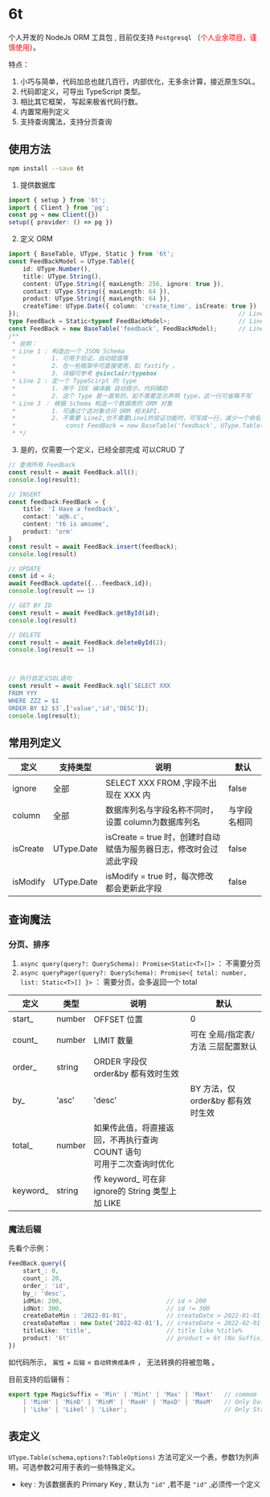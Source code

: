 # 6t

个人开发的 NodeJs ORM 工具包 , 目前仅支持 `Postgresql` （<span style="color:red;">个人业余项目，谨慎使用</span>）。 


特点：

1. 小巧与简单，代码加总也就几百行，内部优化，无多余计算，接近原生SQL。
2. 代码即定义，可导出 TypeScript 类型。
3. 相比其它框架， 写起来极省代码行数。
4. 内置常用列定义
5. 支持查询魔法，支持分页查询




## 使用方法


```bash
npm install --save 6t
```


1. 提供数据库

```typescript
import { setup } from '6t';
import { Client } from 'pg';
const pg = new Client({})
setup({ provider: () => pg })
```


2. 定义 ORM

```typescript
import { BaseTable, UType, Static } from '6t';
const FeedBackModel = UType.Table({
    id: UType.Number(),
    title: UType.String(),
    content: UType.String({ maxLength: 256, ignore: true }),
    contact: UType.String({ maxLength: 64 }),
    product: UType.String({ maxLength: 64 }),
    createTime: UType.Date({ column: 'create_time', isCreate: true })
});                                                             // Line 1
type FeedBack = Static<typeof FeedBackModel>;                   // Line 2
const FeedBack = new BaseTable('feedback', FeedBackModel);      // Line 3
/**
 * 说明：
 * Line 1 : 构造出一个 JSON Schema 
 *          1. 可用于验证，自动赋值等 
 *          2. 在一些框架中可直接使用，如 fastify 。
 *          3. 详细可参考 @sinclair/typebox
 * Line 2 : 定一个 TypeScirpt 的 type
 *          1. 用于 IDE 编译器 自动提示，代码辅助
 *          2. 这个 Type 是一直有的，如不需要显示声明 type，这一行可省略不写
 * Line 3 ： 根据 Schema 构造一个数据表的 ORM 对象
 *          1. 可通过个这对象访问 ORM 相关API.
 *          2. 不需要 Line2,也不需要Line1的验证功能时，可写成一行，减少一个命名负担：
 *              const FeedBack = new BaseTable('feedback', UType.Table({....}));
 * */ 


```

3. 是的，仅需要一个定义，已经全部完成 可以CRUD 了


```typescript
// 查询所有 Feedback
const result = await FeedBack.all();
console.log(result);

// INSERT
const feedback:FeedBack = {
    title: 'I Have a feedback',
    contact: 'a@b.c',
    content: 't6 is amsome',
    product: 'orm'
}
const result = await FeedBack.insert(feedback);
console.log(result)

// UPDATE
const id = 4;
await FeedBack.update({...feedback,id});
console.log(result == 1)

// GET BY ID
const result = await FeedBack.getById(id);
console.log(result)

// DELETE
const result = await FeedBack.deleteById(2);
console.log(result == 1)



// 执行自定义SQL语句
const result = await FeedBack.sql(`SELECT XXX 
FROM YYY 
WHERE ZZZ = $1 
ORDER BY $2 $3`,['value','id','DESC']);
console.log(result);
```


## 常用列定义


| 定义     | 支持类型   | 说明                                                               | 默认         |
| -------- | ---------- | ------------------------------------------------------------------ | ------------ |
| ignore   | 全部       | SELECT XXX FROM ,字段不出现在 XXX 内                               | false        |
| column   | 全部       | 数据库列名与字段名称不同时，设置 column为数据库列名                | 与字段名相同 |
| isCreate | UType.Date | isCreate = true 时，创建时自动赋值为服务器日志，修改时会过滤此字段 | false        |
| isModify | UType.Date | isModify = true 时，每次修改都会更新此字段                         | false        |


## 查询魔法

### 分页、排序

1. `async query(query?: QuerySchema): Promise<Static<T>[]>` ： 不需要分页
2. `async queryPager(query?: QuerySchema): Promise<{ total: number, list: Static<T>[] }>` ： 需要分页，会多返回一个 total


| 定义     | 类型   | 说明                                                                       | 默认                               |
| -------- | ------ | -------------------------------------------------------------------------- | ---------------------------------- |
| start_   | number | OFFSET 位置                                                                | 0                                  |
| count_   | number | LIMIT 数量                                                                 | 可在 全局/指定表/方法 三层配置默认 |
| order_   | string | ORDER 字段仅 order&by 都有效时生效                                         |                                    |
| by_      | 'asc'  | 'desc'                                                                     | BY 方法，仅 order&by 都有效时生效  |
| total_   | number | 如果传此值，将直接返回，不再执行查询 COUNT 语句 <br/> 可用于二次查询时优化 |                                    |
| keyword_ | string | 传 keyword_ 可在非 ignore的 String 类型上加 LIKE                           |                                    |


### 魔法后辍

先看个示例：

```typescript
FeedBack.query({
    start_: 0,
    count_: 20,
    order_: 'id',
    by_: 'desc',
    idMin: 200,                             // id > 200
    idNot: 300,                             // id != 300
    createDateMin : '2022-01-01',           // createDate > 2022-01-01
    createDateMax : new Date('2022-02-01'), // createDate < 2022-02-01
    titleLike: 'title',                     // title like %title%
    product: '6t'                           // product = 6t (No Suffix, No Magic )
})
```

如代码所示， `属性` + `后辍` =  `自动转换成条件` ， 无法转换的将被忽略 。

目前支持的后辍有：

```typescript
export type MagicSuffix = 'Min' | 'Mint' | 'Max' | 'Maxt'   // commom  > , >= , <  ,  <=
    | 'MinH' | 'MinD' | 'MinM' | 'MaxH' | 'MaxD' | 'MaxM'   // Only Date Hour / Day / Month
    | 'Like' | 'Likel' | 'Liker';                           // Only String  like leftlike rightlike
```



## 表定义

`UType.Table(schema,options?:TableOptions)` 方法可定义一个表，参数1为列声明，可选参数2可用于表的一些特殊定义。

* key : 为该数据表的 Primary Key , 默认为 `"id"` ,若不是 `"id"` ,必须传一个定义